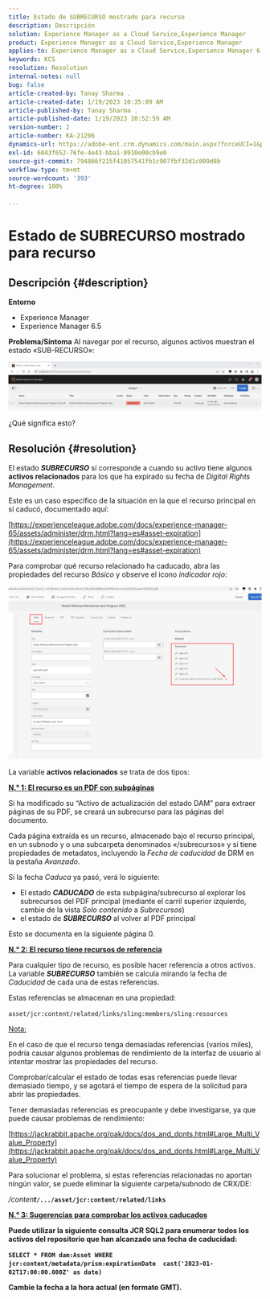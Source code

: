 ```yaml
---
title: Estado de SUBRECURSO mostrado para recurso
description: Descripción
solution: Experience Manager as a Cloud Service,Experience Manager
product: Experience Manager as a Cloud Service,Experience Manager
applies-to: Experience Manager as a Cloud Service,Experience Manager 6.5,Experience Manager
keywords: KCS
resolution: Resolution
internal-notes: null
bug: false
article-created-by: Tanay Sharma .
article-created-date: 1/19/2023 10:35:09 AM
article-published-by: Tanay Sharma .
article-published-date: 1/19/2023 10:52:59 AM
version-number: 2
article-number: KA-21206
dynamics-url: https://adobe-ent.crm.dynamics.com/main.aspx?forceUCI=1&pagetype=entityrecord&etn=knowledgearticle&id=f3bef6ef-e497-ed11-aad1-6045bd006e5a
exl-id: 6043f652-76fe-4e43-bba1-0910e00cb9e0
source-git-commit: 794866f215f41057541fb1c907fbf32d1c009d8b
workflow-type: tm+mt
source-wordcount: '393'
ht-degree: 100%

---
```


# Estado de SUBRECURSO mostrado para recurso

## Descripción {#description}

<b>Entorno</b>
- Experience Manager
- Experience Manager 6.5



<b>Problema/Síntoma</b>
Al navegar por el recurso, algunos activos muestran el estado «SUB-RECURSO»:

![](assets/___f5bef6ef-e497-ed11-aad1-6045bd006e5a___.png)

¿Qué significa esto? 


## Resolución {#resolution}


El estado <b>*SUBRECURSO</b>* sí corresponde a cuando su activo tiene algunos <b>activos relacionados</b> para los que ha expirado su fecha de *Digital Rights Management*.

Este es un caso específico de la situación en la que el recurso principal en sí caducó, documentado aquí:

[https://experienceleague.adobe.com/docs/experience-manager-65/assets/administer/drm.html?lang=es#asset-expiration](https://experienceleague.adobe.com/docs/experience-manager-65/assets/administer/drm.html?lang=es#asset-expiration)

Para comprobar qué recurso relacionado ha caducado, abra las propiedades del recurso *Básico* y observe el icono *indicador rojo*:

![](assets/6269940b-b98a-ed11-81ac-6045bd006ce9.png)



La variable <b>activos relacionados</b> se trata de dos tipos:

<u><b>N.° 1: El recurso es un PDF con subpáginas</b></u>

Si ha modificado su “Activo de actualización del estado DAM” para extraer páginas de su PDF, se creará un subrecurso para las páginas del documento.

Cada página extraída es un recurso, almacenado bajo el recurso principal, en un subnodo y o una subcarpeta denominados «/subrecursos» y sí tiene propiedades de metadatos, incluyendo la *Fecha de caducidad* de DRM en la pestaña *Avanzado*.

Si la fecha *Caduca* ya pasó, verá lo siguiente:

- El estado <b>*CADUCADO</b>* de esta subpágina/subrecurso al explorar los subrecursos del PDF principal (mediante el carril superior izquierdo, cambie de la vista *Solo contenido* a *Subrecursos*)
- el estado de <b>*SUBRECURSO</b>* al volver al PDF principal


Esto se documenta en la siguiente página 0.



<u><b>N.° 2: El recurso tiene recursos de referencia</b></u>

Para cualquier tipo de recurso, es posible hacer referencia a otros activos. La variable <b>*SUBRECURSO</b>* también se calcula mirando la fecha de *Caducidad* de cada una de estas referencias.

Estas referencias se almacenan en una propiedad:

`asset/jcr:content/related/links/sling:members/sling:resources`

<u>Nota:</u>

En el caso de que el recurso tenga demasiadas referencias (varios miles), podría causar algunos problemas de rendimiento de la interfaz de usuario al intentar mostrar las propiedades del recurso.

Comprobar/calcular el estado de todas esas referencias puede llevar demasiado tiempo, y se agotará el tiempo de espera de la solicitud para abrir las propiedades.

Tener demasiadas referencias es preocupante y debe investigarse, ya que puede causar problemas de rendimiento:

[https://jackrabbit.apache.org/oak/docs/dos_and_donts.html#Large_Multi_Value_Property](https://jackrabbit.apache.org/oak/docs/dos_and_donts.html#Large_Multi_Value_Property)

Para solucionar el problema, si estas referencias relacionadas no aportan ningún valor, se puede eliminar la siguiente carpeta/subnodo de CRX/DE:

*/conten<b>t*`/.../asset/jcr:content/related/links`



<u><b>N.° 3: Sugerencias para comprobar los activos caducados</b></u>

Puede utilizar la siguiente consulta JCR SQL2 para enumerar todos los activos del repositorio que han alcanzado una fecha de caducidad:

`SELECT * FROM dam:Asset WHERE jcr:content/metadata/prism:expirationDate  cast('2023-01-02T17:00:00.000Z' as date)`



Cambie la fecha a la hora actual (en formato GMT).
